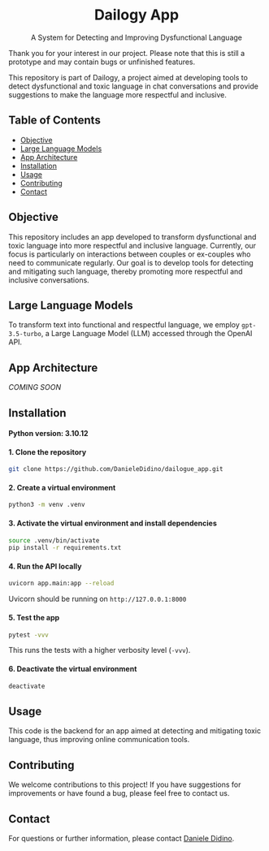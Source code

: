 <h1 align="center">Dailogy App</h1>

<p align="center">A System for Detecting and Improving Dysfunctional Language</p>

Thank you for your interest in our project. Please note that this is still a prototype and may contain bugs or unfinished features.

This repository is part of Dailogy, a project aimed at developing tools to detect dysfunctional and toxic language in chat conversations and provide suggestions to make the language more respectful and inclusive.

## Table of Contents

- [Objective](#objective)
- [Large Language Models](#large-language-models)
- [App Architecture](#app-architecture)
- [Installation](#installation)
- [Usage](#usage)
- [Contributing](#contributing)
- [Contact](#contact)

## Objective

This repository includes an app developed to transform dysfunctional and toxic language into more respectful and inclusive language.
Currently, our focus is particularly on interactions between couples or ex-couples who need to communicate regularly.
Our goal is to develop tools for detecting and mitigating such language, thereby promoting more respectful and inclusive conversations.

## Large Language Models

To transform text into functional and respectful language, we employ `gpt-3.5-turbo`, a Large Language Model (LLM) accessed through the OpenAI API.

## App Architecture

*COMING SOON*

## Installation

#### Python version: 3.10.12 

#### 1. Clone the repository

```bash
git clone https://github.com/DanieleDidino/dailogue_app.git
```

#### 2. Create a virtual environment

```bash
python3 -m venv .venv
```

#### 3. Activate the virtual environment and install dependencies

```bash
source .venv/bin/activate
pip install -r requirements.txt
```

#### 4. Run the API locally
   
```bash
uvicorn app.main:app --reload
```

Uvicorn should be running on `http://127.0.0.1:8000`

#### 5. Test the app

```bash
pytest -vvv
```

This runs the tests with a higher verbosity level (`-vvv`).

#### 6. Deactivate the virtual environment

```bash
deactivate
```

## Usage

This code is the backend for an app aimed at detecting and mitigating toxic language, thus improving online communication tools.

## Contributing

We welcome contributions to this project! If you have suggestions for improvements or have found a bug, please feel free to contact us.

## Contact

For questions or further information, please contact [Daniele Didino](https://www.linkedin.com/in/daniele-didino).
